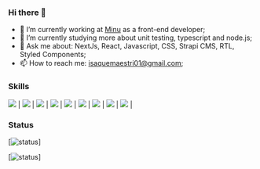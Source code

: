 ### Hi there 👋

- 🔭 I’m currently working at [Minu](minu.co) as a front-end developer;
- 🌱 I’m currently studying more about unit testing, typescript and node.js;
- 💬 Ask me about: NextJs, React, Javascript, CSS, Strapi CMS, RTL, Styled Components;
- 📫 How to reach me:  isaquemaestri01@gmail.com;


### Skills

<img src="https://img.shields.io/badge/JavaScript-F7DF1E?style=for-the-badge&logo=javascript&logoColor=black" /> | 
<img src="https://img.shields.io/badge/Node.js-43853D?style=for-the-badge&logo=node.js&logoColor=white" /> | 
<img src="https://img.shields.io/badge/React-20232A?style=for-the-badge&logo=react&logoColor=61DAFB" /> | 
<img src="https://img.shields.io/badge/HTML5-E34F26?style=for-the-badge&logo=html5&logoColor=white" /> | 
<img src="https://img.shields.io/badge/CSS3-1572B6?style=for-the-badge&logo=css3&logoColor=white" /> | 
<img src="https://img.shields.io/badge/styled--components-DB7093?style=for-the-badge&logo=styled-components&logoColor=white" /> | 
<img src="https://img.shields.io/badge/Tailwind_CSS-38B2AC?style=for-the-badge&logo=tailwind-css&logoColor=white" /> | 
<img src="https://img.shields.io/badge/Git-E34F26?style=for-the-badge&logo=git&logoColor=white" /> |
<img src="https://img.shields.io/badge/Linux-E34F26?style=for-the-badge&logo=linux&logoColor=black" /> |

	
 ### Status

[![status](https://badge.stateful.com/imaestri/status.svg)]

[![status](https://badge.stateful.com/imaestri/dnd.svg)]

